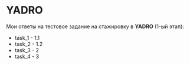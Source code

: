 # YADRO
Мои ответы на тестовое задание на стажировку в **YADRO** (1-ый этап):
* task_1 - 1.1
* task_2 - 1.2
* task_3 - 2
* task_4 - 3
